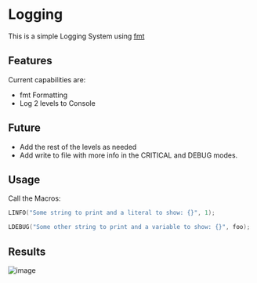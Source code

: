 # Logging
This is a simple Logging System using [fmt](https://github.com/fmtlib/fmt)



## Features
Current capabilities are:
- fmt Formatting
- Log 2 levels to Console

## Future
- Add the rest of the levels as needed
- Add write to file with more info in the CRITICAL and DEBUG modes.

## Usage

Call the Macros:

```c++
LINFO("Some string to print and a literal to show: {}", 1);

LDEBUG("Some other string to print and a variable to show: {}", foo);
```

## Results

![image](https://user-images.githubusercontent.com/16245845/232340553-bc30abe5-27bf-4615-bcc9-c943faf62cfb.png)
